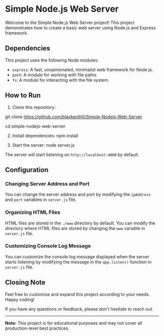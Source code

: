 # Simple Node.js Web Server

Welcome to the Simple Node.js Web Server project! This project demonstrates how to create a basic web server using Node.js and Express framework.

## Dependencies

This project uses the following Node modules:

- `express`: A fast, unopinionated, minimalist web framework for Node.js.
- `path`: A module for working with file paths.
- `fs`: A module for interacting with the file system.

## How to Run

1. Clone this repository:

git clone https://github.com/blazkenth0/Simple-Nodejs-Web-Server

cd simple-nodejs-web-server

2. Install dependencies:
   npm install

3. Start the server:
   node server.js

The server will start listening on `http://localhost:4000` by default.

## Configuration

### Changing Server Address and Port

You can change the server address and port by modifying the `ipAddress` and `port` variables in `server.js` file.

### Organizing HTML Files

HTML files are stored in the `./www` directory by default. You can modify the directory where HTML files are stored by changing the `www` variable in `server.js` file.

### Customizing Console Log Message

You can customize the console log message displayed when the server starts listening by modifying the message in the `app.listen()` function in `server.js` file.

## Closing Note

Feel free to customize and expand this project according to your needs. Happy coding!

If you have any questions or feedback, please don't hesitate to reach out.

---

**Note:** This project is for educational purposes and may not cover all production-level best practices.

